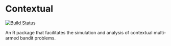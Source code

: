 # Contextual

[![Build Status](https://travis-ci.com/robinvanemden/contextual.svg?token=vdxzMgcdpyqKNduu9KeR&branch=master)](https://travis-ci.com/robinvanemden/contextual)

An R package that facilitates the simulation and analysis of contextual multi-armed bandit problems.
